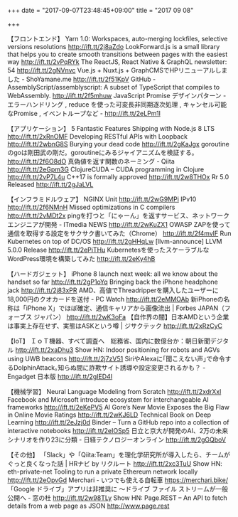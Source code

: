 +++
date = "2017-09-07T23:48:45+09:00"
title = "2017 09 08"

+++

【フロントエンド】
Yarn 1.0: Workspaces, auto-merging lockfiles, selective versions resolutions http://ift.tt/2j8aZdo
LookForward.js is a small library that helps you to create smooth transitions between pages with the easiest way http://ift.tt/2vPqRYk
The ReactJS, React Native & GraphQL newsletter: 54 http://ift.tt/2gNVnvc
Vue.js + Nuxt.js + GraphCMSでHPリニューアルしました - ShoYamane.me http://ift.tt/2f51KpV
GitHub - AssemblyScript/assemblyscript: A subset of TypeScript that compiles to WebAssembly. http://ift.tt/2f5mhuw
JavaScript Promise デザインパターン - エラーハンドリング , reduce を使った可変長非同期逐次処理 , キャンセル可能なPromise , イベントループなど - http://ift.tt/2eLPm1l

【アプリケーション】
5 Fantastic Features Shipping with Node.js 8 LTS http://ift.tt/2xRnOMF
Developing RESTful APIs with Loopback http://ift.tt/2wbnG8S
Burying your dead code http://ift.tt/2gKaJgx
goroutineのgoは剛田武の剛だ。goroutineにみるジャイアニズムを検証する。 http://ift.tt/2f6O8dO
真偽値を返す関数のネーミング - Qiita http://ift.tt/2eGpm3G
ClojureCUDA – CUDA programming in Clojure http://ift.tt/2vP7L4u
C++17 is formally approved http://ift.tt/2w8THOx
Rr 5.0 Released http://ift.tt/2gJaLVL

【インフラミドルウェア】
NGINX Unit http://ift.tt/2wG9MPi
IPv10 http://ift.tt/2f6NMnH
Missed optimizations in C compilers http://ift.tt/2vMDt2x
pingを打つと「にゃーん」を返すサービス、ネットワークエンジニアが開発 - ITmedia NEWS http://ift.tt/2wKuZX1
OWASP ZAPを使って通信を取得する設定をサクサク書いてみた（Chrome） http://ift.tt/2f4mvlF
Run Kubernetes on top of DC/OS http://ift.tt/2gHHqLw
[llvm-announce] LLVM 5.0.0 Release http://ift.tt/2ePiTHu
Kubernetesを使ったスケーラブルなWordPress環境を構築してみた http://ift.tt/2eKy4hB

【ハードガジェット】
iPhone 8 launch next week: all we know about the handset so far http://ift.tt/2gP1oYq
Bringing back the iPhone headphone jack http://ift.tt/2j83xPR
AMD、高値でThreadripperを購入したユーザーに18,000円のクオカードを送付 - PC Watch http://ift.tt/2eMMOAb
新iPhoneの名称は「iPhone X」でほぼ確定、通信キャリアから画像流出 | Forbes JAPAN（フォーブス ジャパン） http://ift.tt/2wK3oFa
【自作界の闇】日本AMDという企業は事実上存在せず、実態はASKという噂 | ジサクテック http://ift.tt/2xRzCyC

【IoT】
ＩｏＴ機器、すべて調査へ　総務省、国内に数億台か：朝日新聞デジタル http://ift.tt/2xaDhu3
Show HN: Indoor positioning for robots and AGVs using UWB beacons http://ift.tt/2j7zV51
SiriやAlexaに｢聞こえない声｣で命令するDolphinAttack｡知らぬ間に詐欺サイト誘導や設定変更されるかも？ - Engadget 日本版 http://ift.tt/2gIED4I

【機械学習】
Neural Language Modeling from Scratch http://ift.tt/2xdrXxl
Facebook and Microsoft introduce ecosystem for interchangeable AI frameworks http://ift.tt/2eKePV5
Al Gore’s New Movie Exposes the Big Flaw in Online Movie Ratings http://ift.tt/2wKJ6LD
Technical Book on Deep Learning http://ift.tt/2eJzj0d
Binder – Turn a GitHub repo into a collection of interactive notebooks http://ift.tt/2eIOSp5
日立と京大が開発のAI、2万の未来シナリオを作り23に分類 - 日経テクノロジーオンライン http://ift.tt/2gGQboV

【その他】
「Slack」や「Qiita:Team」を理化学研究所が導入したら、チームがぐっと良くなった話 | HRナビ by リクルート http://ift.tt/2xc3TuU
Show HN: eth-private-net Tooling to run a private Ethereum network locally http://ift.tt/2eOpvGd
Merchari - いつでも使える自転車 https://merchari.bike/
「Google ドライブ」アプリは非推奨に ～ドライブ ファイル ストリームが一般公開へ - 窓の杜 http://ift.tt/2w98TLy
Show HN: Page.REST – An API to fetch details from a web page as JSON http://www.page.rest

